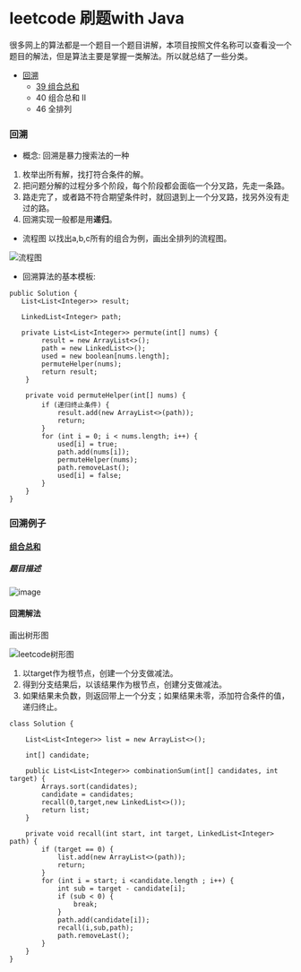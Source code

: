 # leetcode 刷题with Java

很多网上的算法都是一个题目一个题目讲解，本项目按照文件名称可以查看没一个题目的解法，但是算法主要是掌握一类解法。所以就总结了一些分类。

* [回溯](#回溯)
    * [39 组合总和](#组合总和)
    * 40 组合总和 II
    * 46 全排列 


### 回溯
* 概念: 回溯是暴力搜索法的一种
1. 枚举出所有解，找打符合条件的解。
2. 把问题分解的过程分多个阶段，每个阶段都会面临一个分叉路，先走一条路。
3. 路走完了，或者路不符合期望条件时，就回退到上一个分叉路，找另外没有走过的路。
4. 回溯实现一般都是用**递归**。

* 流程图 
以找出a,b,c所有的组合为例，画出全排列的流程图。

![流程图](https://user-images.githubusercontent.com/11553237/130755983-d80694f1-7a4d-46d8-a67a-a18ba0bc9527.png)

* 回溯算法的基本模板:
```
public Solution {
   List<List<Integer>> result;

   LinkedList<Integer> path;

   private List<List<Integer>> permute(int[] nums) {
        result = new ArrayList<>();
        path = new LinkedList<>();
        used = new boolean[nums.length];
        permuteHelper(nums);
        return result;
    }

    private void permuteHelper(int[] nums) {
        if (递归终止条件) {
            result.add(new ArrayList<>(path));
            return;
        }
        for (int i = 0; i < nums.length; i++) {
            used[i] = true;
            path.add(nums[i]);
            permuteHelper(nums);
            path.removeLast();
            used[i] = false;
        }
    }
}
```  
### 回溯例子
#### [组合总和](https://leetcode-cn.com/problems/combination-sum)
##### 题目描述
![image](https://user-images.githubusercontent.com/11553237/130767960-4d920d68-ae7a-46c6-9fd4-9de8d7470c31.png)

#### 回溯解法
画出树形图

![leetcode树形图](https://user-images.githubusercontent.com/11553237/130768623-34bed63f-a001-426e-867a-256ca2ab6e4d.png)

1. 以target作为根节点，创建一个分支做减法。
2. 得到分支结果后，以该结果作为根节点，创建分支做减法。
3. 如果结果未负数，则返回带上一个分支；如果结果未零，添加符合条件的值，递归终止。

```
class Solution {

    List<List<Integer>> list = new ArrayList<>();

    int[] candidate;
    
    public List<List<Integer>> combinationSum(int[] candidates, int target) {
        Arrays.sort(candidates);
        candidate = candidates;
        recall(0,target,new LinkedList<>());
		return list;
    }

    private void recall(int start, int target, LinkedList<Integer> path) {
		if (target == 0) {
			list.add(new ArrayList<>(path));
			return;
		}
		for (int i = start; i <candidate.length ; i++) {
			int sub = target - candidate[i];
			if (sub < 0) {
				break;
			}
			path.add(candidate[i]);
			recall(i,sub,path);
			path.removeLast();
		}
	}
}
```











